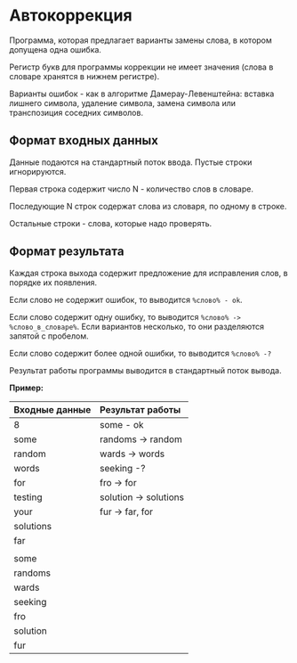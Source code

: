 Автокоррекция
===
Программа, которая предлагает варианты замены слова, в котором допущена одна ошибка.

Регистр букв для программы коррекции не имеет значения (слова в словаре хранятся в нижнем регистре).

Варианты ошибок - как в алгоритме Дамерау-Левенштейна: вставка лишнего символа, удаление символа, замена символа или транспозиция соседних символов.

## Формат входных данных

Данные подаются на стандартный поток ввода. Пустые строки игнорируются.

Первая строка содержит число N - количество слов в словаре.

Последующие N строк содержат слова из словаря, по одному в строке.

Остальные строки - слова, которые надо проверять.

## Формат результата

Каждая строка выхода содержит предложение для исправления слов, в порядке их появления.

Если слово не содержит ошибок, то выводится ```%слово% - ok```.

Если слово содержит одну ошибку, то выводится ```%слово% -> %слово_в_словаре%```. Если вариантов несколько, то они разделяются запятой с пробелом.

Если слово содержит более одной ошибки, то выводится ```%слово% -?```

Результат работы программы выводится в стандартный поток вывода.

**Пример:**

| Входные данные|  Результат работы  |
| ------------- |:------------------|
|8 | some - ok |
|some | randoms -> random |
|random | wards -> words |
|words | seeking -? |
|for | fro -> for |
|testing | solution -> solutions |
|your | fur -> far, for |
|solutions | |
|far | |
| | |
|some | |
|randoms |
|wards | |
|seeking | |
|fro | |
|solution | |
|fur | |